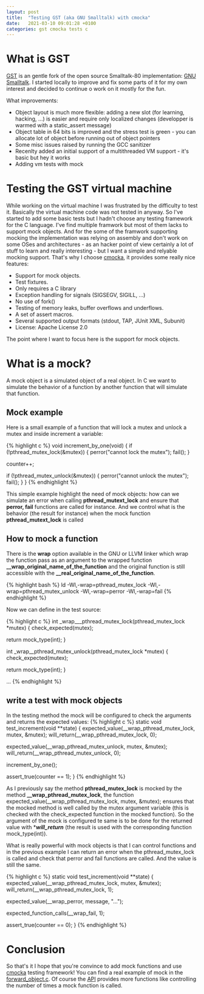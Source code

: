 ```yaml
---
layout: post
title:  "Testing GST (aka GNU Smalltalk) with cmocka"
date:   2021-03-10 09:01:28 +0100
categories: gst cmocka tests c
---
```


# What is GST
[GST][gst] is an gentle fork of the open source Smalltalk-80 implementation: [GNU Smalltalk][gnu-smalltalk].
I started locally to improve and fix some parts of it for my own interest and decided to continue o work on
it mostly for the fun.

What improvements:
  * Object layout is much more flexible: adding a new slot (for learning, hacking, ...) is easier and require only localized changes (developper is warmed with a static_assert message)
  * Object table in 64 bits is improved and the stress test is green - you can allocate lot of object before running out of object pointers
  * Some misc issues raised by running the GCC sanitizer
  * Recenlty added an initial support of a multithreaded VM support - it's basic but hey it works
  * Adding vm tests with mock

# Testing the GST virtual machine
While working on the virtual machine I was frustrated by the difficulty to test it. Basically the virtual machine code was not tested in anyway.
So I've started to add some basic tests but I hadn't choose any testing framework for the C language. I've find multiple framwork but most of them
lacks to support mock objects. And for the some of the framwork supporting mocking the implementation was relying on assembly and don't work on some
OSes and architectures - as an hacker point of view certainly a lot of stuff to learn and really interesting - but I want a simple and relyable mocking
support. That's why I choose [cmocka][cmocka], it provides some really nice features:
 * Support for mock objects.
 * Test fixtures.
 * Only requires a C library
 * Exception handling for signals (SIGSEGV, SIGILL, ...)
 * No use of fork()
 * Testing of memory leaks, buffer overflows and underflows.
 * A set of assert macros.
 * Several supported output formats (stdout, TAP, JUnit XML, Subunit)
 * License: Apache License 2.0

The point where I want to focus here is the support for mock objects.

# What is a mock?

A mock object is a simulated object of a real object. In C we want to simulate the behavior 
of a function by another function that will simulate that function.

## Mock example

Here is a small example of a function that will lock a mutex and unlock a mutex and inside increment a variable:

{% highlight c %}
void increment_by_one(void) {
  if (!pthread_mutex_lock(&mutex)) {
    perror("cannot lock the mutex");
    fail();
  }

  counter++;

  if (!pthread_mutex_unlock(&mutex)) {
    perror("cannot unlock the mutex");
    fail();
  }
}
{% endhighlight %}

This simple example highlight the need of mock objects: how can we simulate an error when calling **pthread_mutext_lock** 
and ensure that **perror, fail** functions are called for instance. And we control what is the behavior (the result for instance)
when the mock function **pthread_mutext_lock** is called

## How to mock a function

There is the **wrap** option available in the GNU or LLVM linker which wrap the function pass as an argument to the wrapped function 
**__wrap_original_name_of_the_function** and the original function is still accessible with the **__real_original_name_of_the_function**.

{% highlight bash %}
ld -Wl,-wrap=pthread_mutex_lock -Wl,-wrap=pthread_mutex_unlock -Wl,-wrap=perror  -Wl,-wrap=fail
{% endhighlight %}

Now we can define in the test source:

{% highlight c %}
int _wrap___pthread_mutex_lock(pthread_mutex_lock *mutex) {
  check_expected(mutex);

  return mock_type(int);
}

int _wrap__pthread_mutex_unlock(pthread_mutex_lock *mutex) {
  check_expected(mutex);

  return mock_type(int);
}

...
{% endhighlight %}


## write a test with mock objects

In the testing method the mock will be configured to check the arguments and returns the expected values:
{% highlight c %}
static void test_increment(void **state) {
  expected_value(__wrap_pthread_mutex_lock, mutex, &mutex);
  will_return(__wrap_pthread_mutex_lock, 0);

  expected_value(__wrap_pthread_mutex_unlock, mutex, &mutex);
  will_return(__wrap_pthread_mutex_unlock, 0);

  increment_by_one();

  assert_true(counter == 1);
}
{% endhighlight %}

As I previously say the method **pthread_mutex_lock** is mocked by the method **__wrap_pthread_mutex_lock**, 
the function expected_value(__wrap_pthread_mutex_lock, mutex, &mutex); ensures that the mocked method
is well called by the mutex argument variable (this is checked with the check_expected function in the mocked function).
So the argument of the mock is configured te same is to be done for the returned value with ****will_return*** 
(the result is used with the corresponding function mock_type(int)).

What is really powerful with mock objects is that I can control functions and in the previous example I can return
an error when the pthread_mutex_lock is called and check that perror and fail functions are called. And the value is still
the same.

{% highlight c %}
static void test_increment(void **state) {
  expected_value(__wrap_pthread_mutex_lock, mutex, &mutex);
  will_return(__wrap_pthread_mutex_lock, 1);

  expected_value(__wrap_perror, message, "...");
  
  expected_function_calls(__wrap_fail, 1);

  assert_true(counter == 0);
}
{% endhighlight %}

# Conclusion

So that's it I hope that you're convince to add mock functions and use [cmocka][cmocka] testing framework! You can find a real
example of mock in the [forward_object.c][forward_object.c]. Of course the [API][cmocka-api] provides more functions like controlling the number of times a mock function is called.

[gst]: https://github.com/GwenaelCasaccio/smalltalk
[gnu-smalltalk]: https://github.com/gnu-smalltalk/smalltalk
[forward_object.c]: https://github.com/GwenaelCasaccio/smalltalk/blob/main/tests/vm/forward_object.c
[cmocka]: https://cmocka.org/
[cmocka-api]: https://api.cmocka.org/
